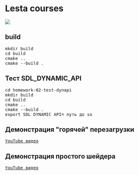 # Lesta courses

<a href = "https://github.com/PDansss/Homework/actions"><img src = "https://github.com/PDansss/Homework/actions/workflows/build.yml/badge.svg"></a>

<h2>build</h2>
<pre>
mkdir build
cd build
cmake .. 
cmake --build .
</pre>

<h2>Тест SDL_DYNAMIC_API</h2>
<pre>
cd homework-02-test-dynapi
mkdir build
cd build
cmake .. 
cmake --build .
export SDL_DYNAMIC_API= путь до so
</pre>

<h2>Демонстрация "горячей" перезагрузки</h2>
<pre>
<a href =https://www.youtube.com/watch?v=N3_F_8zG2gs>YouTube видео</a>
</pre>

<h2>Демонстрация простого шейдера</h2>
<pre>
<a href =https://www.youtube.com/watch?v=EZcvvfZIcSA>YouTube видео</a>
</pre>
